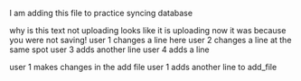 I am adding this file to practice syncing database

why is this text not uploading
looks like it is uploading now
it was because you were not saving!
user 1 changes a line here
user 2 changes a line at the same spot
user 3 adds another line
user 4 adds a line

user 1 makes changes in the add file
user 1 adds another line to add_file